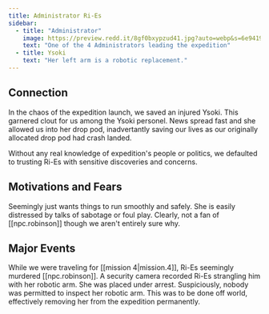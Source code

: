```yaml
---
title: Administrator Ri-Es
sidebar:
  - title: "Administrator"
    image: https://preview.redd.it/8gf0bxypzud41.jpg?auto=webp&s=6e9419d14de91ed1df9e93abc16311ee534dc321
    text: "One of the 4 Administrators leading the expedition"
  - title: Ysoki
    text: "Her left arm is a robotic replacement."
---
```


## Connection

In the chaos of the expedition launch, we saved an injured Ysoki. This garnered clout for us among the Ysoki personel. News spread fast and she allowed us into her drop pod, inadvertantly saving our lives as our originally allocated drop pod had crash landed.

Without any real knowledge of expedition's people or politics, we defaulted to trusting Ri-Es with sensitive discoveries and concerns.

## Motivations and Fears

Seemingly just wants things to run smoothly and safely. She is easily distressed by talks of sabotage or foul play. Clearly, not a fan of [[npc.robinson]] though we aren't entirely sure why.

## Major Events

While we were traveling for [[mission 4|mission.4]], Ri-Es seemingly murdered [[npc.robinson]]. A security camera recorded Ri-Es strangling him with her robotic arm. She was placed under arrest. Suspiciously, nobody was permitted to inspect her robotic arm. This was to be done off world, effectively removing her from the expedition permanently.

